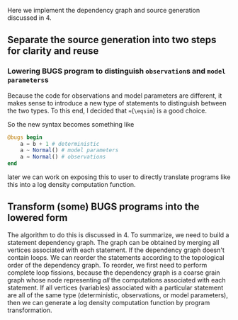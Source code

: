 
Here we implement the dependency graph and source generation discussed in 4.

## Separate the source generation into two steps for clarity and reuse

### Lowering BUGS program to distinguish `observation`s and `model parameters`s

Because the code for observations and model parameters are different, it makes sense to introduce a new type of statements to distinguish between the two types.
To this end, I decided that `≂`(`\eqsim`) is a good choice.

So the new syntax becomes something like
```julia
@bugs begin
    a = b + 1 # deterministic
    a ~ Normal() # model parameters
    a ≂ Normal() # observations
end
```
later we can work on exposing this to user to directly translate programs like this into a log density computation function.

## Transform (some) BUGS programs into the lowered form

The algorithm to do this is discussed in 4.
To summarize, we need to build a statement dependency graph. The graph can be obtained by merging all vertices associated with each statement.
If the dependency graph doesn't contain loops. We can reorder the statements according to the topological order of the dependency graph.
To reorder, we first need to perform complete loop fissions, because the dependency graph is a coarse grain graph whose node representing _all_ the computations associated with each statement. 
If all vertices (variables) associated with a particular statement are all of the same type (deterministic, observations, or model parameters), then we can generate a log density computation function by program transformation.


